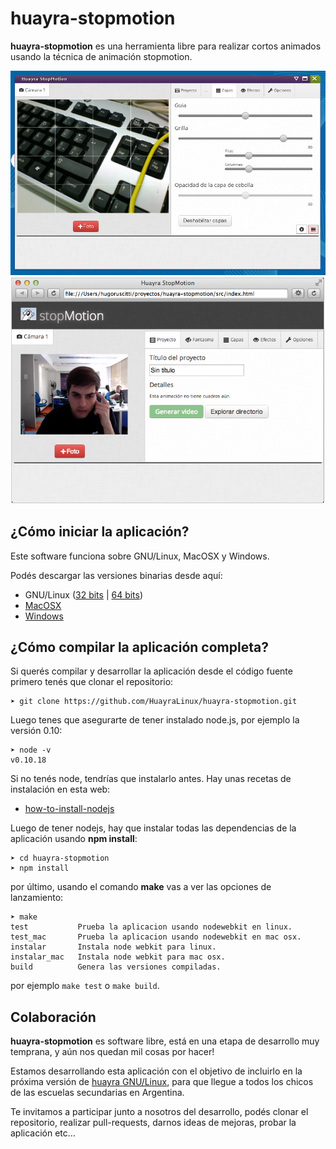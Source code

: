 huayra-stopmotion
=================

**huayra-stopmotion** es una herramienta libre para realizar cortos animados usando la técnica de animación stopmotion.

![](img/preview2.png)
![](img/preview.png)


¿Cómo iniciar la aplicación?
----------------------------

Este software funciona sobre GNU/Linux, MacOSX y Windows.

Podés descargar las versiones binarias desde aquí:

- GNU/Linux ([32 bits](http://dev-losersjuegos.com.ar/stopmotion/huayra-stopmotion_linux32.zip) | [64 bits](http://dev-losersjuegos.com.ar/stopmotion/huayra-stopmotion_linux64.zip))
- [MacOSX](http://dev-losersjuegos.com.ar/stopmotion/huayra-stopmotion_mac.zip)
- [Windows](http://dev-losersjuegos.com.ar/stopmotion/huayra-stopmotion_windows.zip)


¿Cómo compilar la aplicación completa?
--------------------------------------

Si querés compilar y desarrollar la aplicación desde el código
fuente primero tenés que clonar el repositorio:

	➤ git clone https://github.com/HuayraLinux/huayra-stopmotion.git

Luego tenes que asegurarte de tener instalado node.js, por ejemplo la versión 0.10:

	➤ node -v
	v0.10.18
	
Si no tenés node, tendrías que instalarlo antes. Hay unas recetas de instalación en
esta web:

- [how-to-install-nodejs](http://howtonode.org/how-to-install-nodejs)
	
Luego de tener nodejs, hay que instalar todas las dependencias de la aplicación
usando **npm install**:

	➤ cd huayra-stopmotion
	➤ npm install
	
por último, usando el comando **make** vas a ver las opciones de lanzamiento:

	➤ make
	test           Prueba la aplicacion usando nodewebkit en linux.
	test_mac       Prueba la aplicacion usando nodewebkit en mac osx.
	instalar       Instala node webkit para linux.
	instalar_mac   Instala node webkit para mac osx.
	build          Genera las versiones compiladas.
	
por ejemplo ``make test`` o ``make build``.


Colaboración
------------

**huayra-stopmotion** es software libre, está en una etapa de desarrollo muy temprana, y aún nos quedan mil cosas por hacer!

Estamos desarrollando esta aplicación con el objetivo de incluirlo en la próxima versión de [huayra GNU/Linux](http://huayra.conectarigualdad.gob.ar/), para que llegue a todos los chicos de las escuelas secundarias en Argentina.

Te invitamos a participar junto a nosotros del desarrollo, podés clonar el repositorio, realizar pull-requests, darnos ideas de mejoras, probar la aplicación etc…
